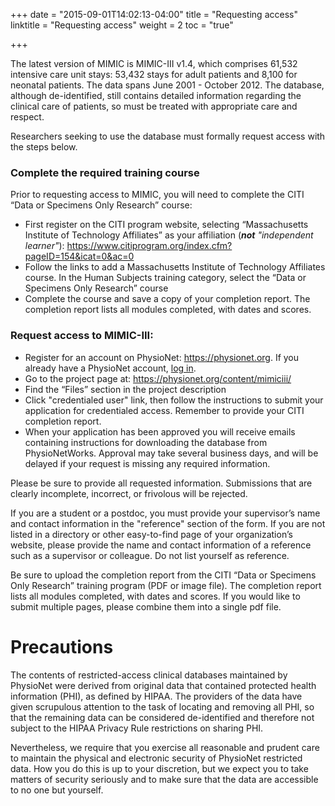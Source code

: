 +++
date = "2015-09-01T14:02:13-04:00"
title = "Requesting access"
linktitle = "Requesting access"
weight = 2
toc = "true"

+++

The latest version of MIMIC is MIMIC-III v1.4, which comprises 61,532 intensive care unit stays: 53,432 stays for adult patients and 8,100 for neonatal patients. The data spans June 2001 - October 2012. The database, although de-identified, still contains detailed information regarding the clinical care of patients, so must be treated with appropriate care and respect.

Researchers seeking to use the database must formally request access with the steps below.

### Complete the required training course

Prior to requesting access to MIMIC, you will need to complete the CITI “Data or Specimens Only Research” course:

- First register on the CITI program website, selecting “Massachusetts Institute of Technology Affiliates” as your affiliation (_**not** "independent learner"_): https://www.citiprogram.org/index.cfm?pageID=154&icat=0&ac=0
- Follow the links to add a Massachusetts Institute of Technology Affiliates course. In the Human Subjects training category, select the “Data or Specimens Only Research” course
- Complete the course and save a copy of your completion report.  The completion report lists all modules completed, with dates and scores.

### Request access to MIMIC-III:

- Register for an account on PhysioNet: https://physionet.org. If you already have a PhysioNet account, [log in](https://physionet.org/login/).
- Go to the project page at: https://physionet.org/content/mimiciii/
- Find the “Files” section in the project description
- Click "credentialed user" link, then follow the instructions to submit your application for credentialed access. Remember to provide your CITI completion report.
- When your application has been approved you will receive emails containing instructions for downloading the database from PhysioNetWorks. Approval may take several business days, and will be delayed if your request is missing any required information.

Please be sure to provide all requested information. Submissions that are clearly incomplete, incorrect, or frivolous will be rejected.

If you are a student or a postdoc, you must provide your supervisor’s name and contact information in the "reference" section of the form. If you are not listed in a directory or other easy-to-find page of your organization’s website, please provide the name and contact information of a reference such as a supervisor or colleague. Do not list yourself as reference.

Be sure to upload the completion report from the CITI “Data or Specimens Only Research” training program (PDF or image file). The completion report lists all modules completed, with dates and scores. If you would like to submit multiple pages, please combine them into a single pdf file.

# Precautions

The contents of restricted-access clinical databases maintained by PhysioNet were derived from original data that contained protected health information (PHI), as defined by HIPAA. The providers of the data have given scrupulous attention to the task of locating and removing all PHI, so that the remaining data can be considered de-identified and therefore not subject to the HIPAA Privacy Rule restrictions on sharing PHI.

Nevertheless, we require that you exercise all reasonable and prudent care to maintain the physical and electronic security of PhysioNet restricted data. How you do this is up to your discretion, but we expect you to take matters of security seriously and to make sure that the data are accessible to no one but yourself.